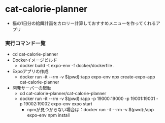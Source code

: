 # cat-calorie-planner
- 猫の1日分の給餌計画をカロリー計算しておすすめメニューを作ってくれるアプリ

### 実行コマンド一覧
- cd cat-calorie-planner
- Dockerイメージビルド
  - docker build -t expo-env -f docker/dockerfile .
- Expoアプリの作成
  - docker run -it --rm -v $(pwd):/app expo-env npx create-expo-app cat-calorie-planner
- 開発サーバーの起動 
  - cd cat-calorie-planner/cat-calorie-planner
  - docker run -it --rm -v $(pwd):/app -p 19000:19000 -p 19001:19001 -p 19002:19002 expo-env expo start
    - npmが見つからない場合は：docker run -it --rm -v $(pwd):/app expo-env npm install

